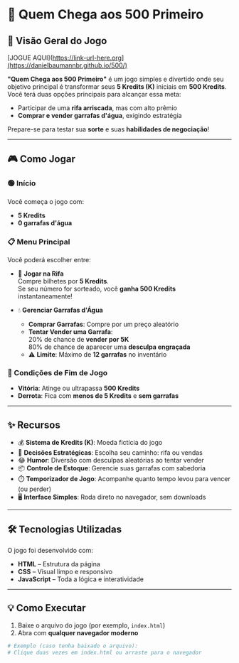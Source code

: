 # 🏁 Quem Chega aos 500 Primeiro

## 🚀 Visão Geral do Jogo


[JOGUE AQUI](https://link-url-here.org](https://danielbaumannbr.github.io/500/)

**"Quem Chega aos 500 Primeiro"** é um jogo simples e divertido onde seu objetivo principal é transformar seus **5 Kredits (K)** iniciais em **500 Kredits**.  
Você terá duas opções principais para alcançar essa meta:

- Participar de uma **rifa arriscada**, mas com alto prêmio
- **Comprar e vender garrafas d'água**, exigindo estratégia

Prepare-se para testar sua **sorte** e suas **habilidades de negociação**!

---

## 🎮 Como Jogar

### 🟢 Início
Você começa o jogo com:
- **5 Kredits**
- **0 garrafas d'água**

### 📋 Menu Principal
Você poderá escolher entre:

- 🎲 **Jogar na Rifa**  
  Compre bilhetes por **5 Kredits**.  
  Se seu número for sorteado, você **ganha 500 Kredits** instantaneamente!

- 💧 **Gerenciar Garrafas d'Água**
  - **Comprar Garrafas**: Compre por um preço aleatório
  - **Tentar Vender uma Garrafa**:  
    20% de chance de **vender por 5K**  
    80% de chance de aparecer uma **desculpa engraçada**
  - ⚠️ **Limite**: Máximo de **12 garrafas** no inventário

### 🏁 Condições de Fim de Jogo
- **Vitória**: Atinge ou ultrapassa **500 Kredits**
- **Derrota**: Fica com **menos de 5 Kredits** e **sem garrafas**

---

## ✨ Recursos

- 💰 **Sistema de Kredits (K)**: Moeda fictícia do jogo
- 🧠 **Decisões Estratégicas**: Escolha seu caminho: rifa ou vendas
- 😂 **Humor**: Diversão com desculpas aleatórias ao tentar vender
- 📦 **Controle de Estoque**: Gerencie suas garrafas com sabedoria
- ⏱️ **Temporizador de Jogo**: Acompanhe quanto tempo levou para vencer (ou perder)
- 🖥️ **Interface Simples**: Roda direto no navegador, sem downloads

---

## 🛠️ Tecnologias Utilizadas

O jogo foi desenvolvido com:

- **HTML** – Estrutura da página
- **CSS** – Visual limpo e responsivo
- **JavaScript** – Toda a lógica e interatividade

---

## 💡 Como Executar

1. Baixe o arquivo do jogo (por exemplo, `index.html`)
2. Abra com **qualquer navegador moderno**

```bash
# Exemplo (caso tenha baixado o arquivo):
# Clique duas vezes em index.html ou arraste para o navegador
